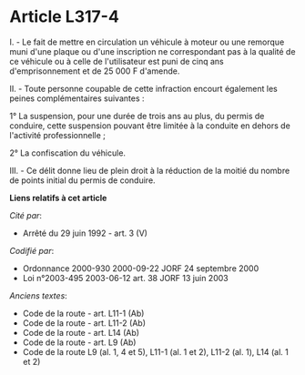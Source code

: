 # Article L317-4

I. - Le fait de mettre en circulation un véhicule à moteur ou une remorque muni d'une plaque ou d'une inscription ne
correspondant pas à la qualité de ce véhicule ou à celle de l'utilisateur est puni de cinq ans d'emprisonnement et de 25 000
F d'amende.

II. - Toute personne coupable de cette infraction encourt également les peines complémentaires suivantes :

1° La suspension, pour une durée de trois ans au plus, du permis de conduire, cette suspension pouvant être limitée à la
conduite en dehors de l'activité professionnelle ;

2° La confiscation du véhicule.

III. - Ce délit donne lieu de plein droit à la réduction de la moitié du nombre de points initial du permis de conduire.

**Liens relatifs à cet article**

_Cité par_:

  - Arrêté du 29 juin 1992 - art. 3 (V)

_Codifié par_:

  - Ordonnance 2000-930 2000-09-22 JORF 24 septembre 2000
  - Loi n°2003-495 2003-06-12 art. 38 JORF 13 juin 2003

_Anciens textes_:

  - Code de la route - art. L11-1 (Ab)
  - Code de la route - art. L11-2 (Ab)
  - Code de la route - art. L14 (Ab)
  - Code de la route - art. L9 (Ab)
  - Code de la route L9 (al. 1, 4 et 5), L11-1 (al. 1 et 2), L11-2 (al. 1), L14 (al. 1 et 2)
